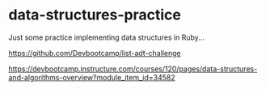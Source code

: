 # data-structures-practice

Just some practice implementing data structures in Ruby...

https://github.com/Devbootcamp/list-adt-challenge

https://devbootcamp.instructure.com/courses/120/pages/data-structures-and-algorithms-overview?module_item_id=34582